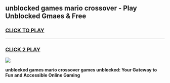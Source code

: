 
## unblocked games mario crossover - Play Unblocked Gmaes & Free
<h3>
<a href="https://premium.freeplayer.one?title=unblocked_games_mario_crossover&ref=19F">CLICK TO PLAY</a></h3>
<hr>

<h3>
<a href="https://premium.freeplayer.one?title=unblocked_games_mario_crossover&ref=19F">CLICK 2 PLAY</a>
  
</h3>

<a href="https://premium.freeplayer.one?title=unblocked_games_mario_crossover&ref=19F/"><img src="https://clearcache.store/games.png"></a>


**unblocked games mario crossover games unblocked: Your Gateway to Fun and Accessible Online Gaming**
